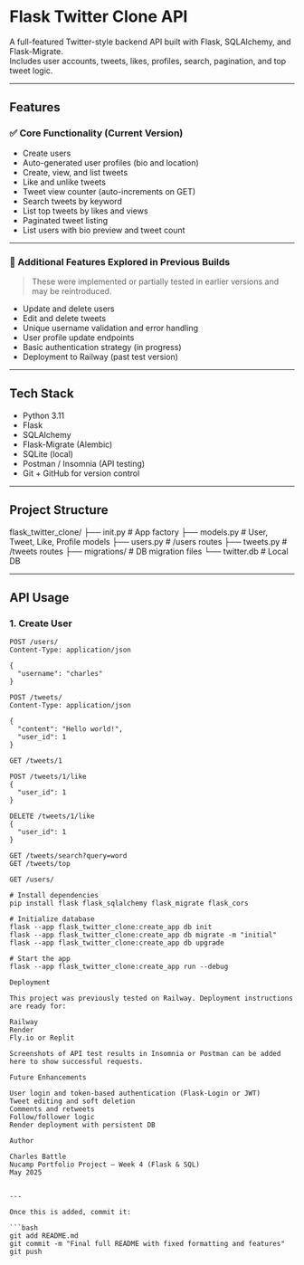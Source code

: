 # Flask Twitter Clone API

A full-featured Twitter-style backend API built with Flask, SQLAlchemy, and Flask-Migrate.  
Includes user accounts, tweets, likes, profiles, search, pagination, and top tweet logic.

---

## Features

### ✅ Core Functionality (Current Version)

- Create users  
- Auto-generated user profiles (bio and location)  
- Create, view, and list tweets  
- Like and unlike tweets  
- Tweet view counter (auto-increments on GET)  
- Search tweets by keyword  
- List top tweets by likes and views  
- Paginated tweet listing  
- List users with bio preview and tweet count  

---

### 🔧 Additional Features Explored in Previous Builds

> These were implemented or partially tested in earlier versions and may be reintroduced.

- Update and delete users  
- Edit and delete tweets  
- Unique username validation and error handling  
- User profile update endpoints  
- Basic authentication strategy (in progress)  
- Deployment to Railway (past test version)  

---

## Tech Stack

- Python 3.11  
- Flask  
- SQLAlchemy  
- Flask-Migrate (Alembic)  
- SQLite (local)  
- Postman / Insomnia (API testing)  
- Git + GitHub for version control  

---

## Project Structure

flask_twitter_clone/
├── init.py # App factory
├── models.py # User, Tweet, Like, Profile models
├── users.py # /users routes
├── tweets.py # /tweets routes
├── migrations/ # DB migration files
└── twitter.db # Local DB


---

## API Usage

### 1. Create User

```http
POST /users/
Content-Type: application/json

{
  "username": "charles"
}

POST /tweets/
Content-Type: application/json

{
  "content": "Hello world!",
  "user_id": 1
}

GET /tweets/1

POST /tweets/1/like
{
  "user_id": 1
}

DELETE /tweets/1/like
{
  "user_id": 1
}

GET /tweets/search?query=word
GET /tweets/top

GET /users/

# Install dependencies
pip install flask flask_sqlalchemy flask_migrate flask_cors

# Initialize database
flask --app flask_twitter_clone:create_app db init
flask --app flask_twitter_clone:create_app db migrate -m "initial"
flask --app flask_twitter_clone:create_app db upgrade

# Start the app
flask --app flask_twitter_clone:create_app run --debug

Deployment

This project was previously tested on Railway. Deployment instructions are ready for:

Railway
Render
Fly.io or Replit

Screenshots of API test results in Insomnia or Postman can be added here to show successful requests.

Future Enhancements

User login and token-based authentication (Flask-Login or JWT)
Tweet editing and soft deletion
Comments and retweets
Follow/follower logic
Render deployment with persistent DB

Author

Charles Battle
Nucamp Portfolio Project – Week 4 (Flask & SQL)
May 2025


---

Once this is added, commit it:

```bash
git add README.md
git commit -m "Final full README with fixed formatting and features"
git push
